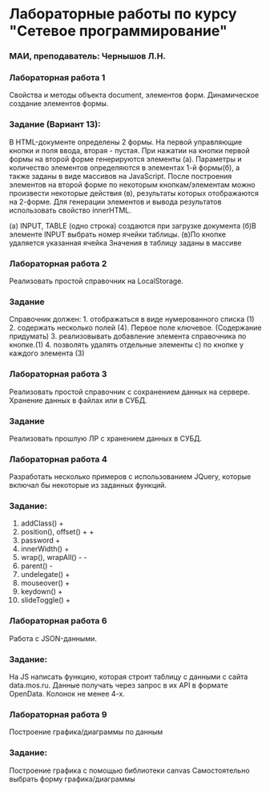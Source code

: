 # Лабораторные работы по курсу "Сетевое программирование"
### МАИ, преподаватель: Чернышов Л.Н.

### Лабораторная работа 1
Свойства и методы объекта document, элементов форм. Динамическое создание элементов формы.

### Задание (Вариант 13): 
В HTML-документе определены 2 формы.
На первой управляющие кнопки и поля ввода, вторая  - пустая.
При нажатии на кнопки первой формы на второй форме генерируются элементы (а).
Параметры и количество элементов определяются в элементах 1-й формы(б),
а также заданы в виде массивов на JavaScript.
После построения элементов на второй форме по некоторым кнопкам/элементам
можно произвести некоторые действия (в), результаты которых отображаются на 2-форме.
Для генерации элементов и вывода результатов использовать свойство innerHTML.

(а) INPUT, TABLE (одно строка) создаются при загрузке документа
(б)В элементе INPUT выбрать номер ячейки таблицы.
(в)По кнопке удаляется указанная ячейка
Значения в таблицу заданы в массиве


### Лабораторная работа 2
Реализовать простой справочник на LocalStorage.

### Задание
Справочник должен:
            1. отображаться в виде нумерованного списка (1)
            2. содержать несколько полей (4). Первое поле ключевое. (Содержание придумать)
            3. реализовывать добавление элемента справочника по кнопке.(1)
            4. позволять удалять отдельные элементы c) по кнопке у каждого элемента (3)


### Лабораторная работа 3
Реализовать простой справочник с сохранением данных на сервере. Хранение данных в файлах или в СУБД.

### Задание
Реализовать прошлую ЛР с хранением данных в СУБД.


### Лабораторная работа 4
Разработать несколько примеров с использованием JQuery, которые включал бы некоторые из заданных функций. 

### Задание:
1.	addClass() +
2.	position(), offset() + +
3.	password +
4.	innerWidth() +
5.	wrap(), wrapAll() - -
6.	parent() -
7.	undelegate() +
8.	mouseover() +
9.	keydown() +
10.	slideToggle() +


### Лабораторная работа 6
Работа с JSON-данными. 

### Задание:
На JS написать функцию, которая строит таблицу с данными с сайта data.mos.ru. Данные получать через запрос в их API в формате OpenData. Колонок не менее 4-х.


### Лабораторная работа 9
Построение графика/диаграммы по данным

### Задание:
Построение графика  с помoщью библиотеки canvas
Самостоятельно выбрать форму графика/диаграммы



